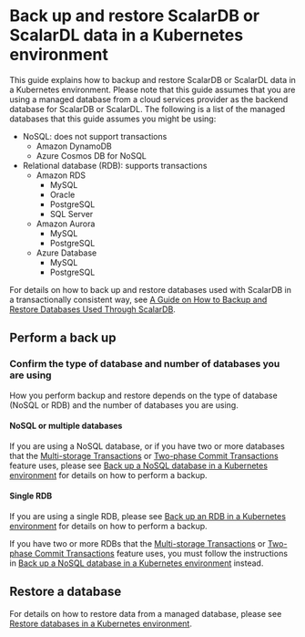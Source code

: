 # Back up and restore ScalarDB or ScalarDL data in a Kubernetes environment

This guide explains how to backup and restore ScalarDB or ScalarDL data in a Kubernetes environment. Please note that this guide assumes that you are using a managed database from a cloud services provider as the backend database for ScalarDB or ScalarDL. The following is a list of the managed databases that this guide assumes you might be using:

* NoSQL: does not support transactions
   * Amazon DynamoDB
   * Azure Cosmos DB for NoSQL
* Relational database (RDB): supports transactions
   * Amazon RDS
      * MySQL
      * Oracle
      * PostgreSQL
      * SQL Server
   * Amazon Aurora
      * MySQL
      * PostgreSQL
   * Azure Database
      * MySQL
      * PostgreSQL

For details on how to back up and restore databases used with ScalarDB in a transactionally consistent way, see [A Guide on How to Backup and Restore Databases Used Through ScalarDB](https://github.com/scalar-labs/scalardb/blob/master/docs/backup-restore.md).

## Perform a back up

### Confirm the type of database and number of databases you are using

How you perform backup and restore depends on the type of database (NoSQL or RDB) and the number of databases you are using.

#### NoSQL or multiple databases

If you are using a NoSQL database, or if you have two or more databases that the [Multi-storage Transactions](https://github.com/scalar-labs/scalardb/blob/master/docs/multi-storage-transactions.md) or [Two-phase Commit Transactions](https://github.com/scalar-labs/scalardb/blob/master/docs/two-phase-commit-transactions.md) feature uses, please see [Back up a NoSQL database in a Kubernetes environment](./BackupNoSQL.md) for details on how to perform a backup.

#### Single RDB

If you are using a single RDB, please see [Back up an RDB in a Kubernetes environment](./BackupRDB.md) for details on how to perform a backup.

If you have two or more RDBs that the [Multi-storage Transactions](https://github.com/scalar-labs/scalardb/blob/master/docs/multi-storage-transactions.md) or [Two-phase Commit Transactions](https://github.com/scalar-labs/scalardb/blob/master/docs/two-phase-commit-transactions.md) feature uses, you must follow the instructions in [Back up a NoSQL database in a Kubernetes environment](./BackupNoSQL.md) instead.

## Restore a database

For details on how to restore data from a managed database, please see [Restore databases in a Kubernetes environment](./RestoreDatabase.md).
